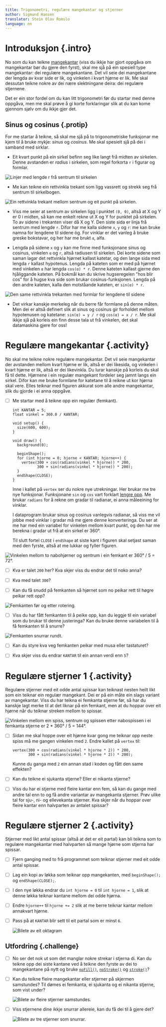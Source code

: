 ```yaml
---
title: Trigonometri, regulære mangekantar og stjerner
author: Sigmund Hansen
translator: Stein Olav Romslo
language: nn
---
```



# Introduksjon {.intro}

No som du kan teikne [mangekantar](../mangekanter/mangekanter_nn.html) (viss du
ikkje har gjort oppgåva om mangekantar bør du gjere den fyrst), skal me sjå på
ein spesiell type mangekantar: dei regulære mangekantane. Det vil seie dei
mangekantane der lengda av kvar side er lik, og vinkelen i kvart hjørne er lik.
Me skal dessutan teikne nokre av dei nære slektningane deira: dei regulære
stjernene.

Det er ein stor fordel om du kan litt trigonometri før du startar med denne
oppgåva, men me skal prøve å gi korte forklaringar slik at du kan kome gjennom
sjølv om du ikkje gjer det.

## Sinus og cosinus {.protip}

For me startar å teikne, så skal me sjå på to trigonometriske funksjonar me kjem
til å bruke mykje: *sinus* og *cosinus*. Me skal spesielt sjå på dei i samband
med sirklar.

- Eit kvart punkt på ein sirkel befinn seg like langt frå midten av sirkelen.
  Denne avstanden er *radius* i sirkelen, som regel forkorta `r` i figurar og
  formlar.

![Linjer med lengde `r` frå sentrum til sirkelen](SirkelRadius.png)

- Me kan teikne ein rettvinkla trekant som ligg vassrett og strekk seg frå
  sentrum til sirkelbogen.

![Ein rettvinkla trekant mellom sentrum og eit punkt på sirkelen.](RettvinkletTrekantSirkel.png)

- Viss me seier at sentrum av sirkelen ligg i punktet `(0, 0)`, altså at X og Y
  er 0 i midten, så kan me enkelt rekne ut X og Y for punktet på sirkelen. To av
  sidene i trekanten viser då X og Y. Den siste sida er linja frå sentrum med
  lengde `r`. Difor har me kalla sidene `x`, `y` og `r`: me kan bruke namna for
  lengdene til sidene òg. For vinklar er det vanleg å bruke greske bokstavar, og
  her har me brukt `α`, alfa.

- Lengda på sidene `x` og `y` kan me finne med funksjonane sinus og cosinus,
  vinkelen `α` og `r`, altså radiusen til sirkelen. Dei korte sidene som saman
  lagar det rettvinkla hjørnet kallast katetar, og den lange sida med lengda `r`
  kallast hypotenus. Lengda på kateten som er med på hjørnet med vinkelen `α`
  har lengda `cos(α) * r`. Denne kateten kallast gjerne den hjåliggande kateten.
  På bokmål kan du skrive hugseregelen "hos blir cos" for å hugse kva side som
  brukar cosinus-funksjonen. Lengda på den andre kateten, kalla den motståande
  kateten, er `sin(α) * r`.

![Den same rettvinkla trekanten med formlar for lengdene til sidene](TrekantSiderSirkel.png)

- Det virkar kanskje merkeleg når du berre får formlane på denne måten. Men dei
  er altså definert slik at sinus og cosinus gir forholdet mellom hypotenusen og
  katetane: `sin(α) = y / r` og `cos(α) = x / r`. Me skal ikkje sjå på korleis
  ein finn desse tala ut frå vinkelen, det skal datamaskina gjere for oss!


# Regulære mangekantar {.activity}

No skal me teikne nokre regulære mangekantar. Det vil seie mangekantar der
avstanden mellom kvart hjørne er lik, altså er dei likesida, og vinkelen i kvart
hjørne er lik, altså er dei likevinkla. Du lurar kanskje på korleis du skal få
til dette. Hjørnene i ein regulær mangekant fordeler seg jamnt langs ein sirkel.
Difor kan me bruke formlane for katetane til å reikne ut kor hjørna skal vere.
Elles teiknar med figuren akkurat som alle andre mangekantar, slik du gjorde i
ei anna oppgåve.

- [ ] Me startar med å teikne opp ein regulær (femkant).

  ```processing
  int KANTAR = 5;
  float vinkel = 360.0 / KANTAR;

  void setup() {
    size(600, 600);
  }

  void draw() {
    background(0);

    beginShape();
    for (int hjorne = 0; hjorne < KANTAR; hjorne++) {
      vertex(300 + cos(radians(vinkel * hjorne)) * 200,
             300 + sin(radians(vinkel * hjorne)) * 200);
    }
    endShape(CLOSE);
  }
  ```

  Inne i kallet på `vertex` ser du nokre nye utrekningar. Her brukar me tre nye
  funksjonar. Funksjonane `sin` og `cos` vart forklart [lengre
  opp](#sinus-og-cosinus). Me brukar `radians` for å rekne om gradar til
  radianar, ei anna måleeining for vinklar.

  I dataprogram brukar sinus og cosinus vanlegvis radianar, så viss me vil jobbe
  med vinklar i gradar må me gjere denne konverteringa. Du ser at me har med ein
  variabel for vinkelen mellom kvart punkt, og den har me berekna i gradar ut
  frå at ein sirkel er 360°.

  Til slutt fortel `CLOSE` i `endShape` at siste kant i figuren skal setjast
  saman med den fyrste, altså at me lukkar og fyller figuren.

![Vinkelen mellom to nabohjørner og sentrum i ein femkant er 360° / 5 =
72°.](Femkant.png)

- [ ] Kva er talet `200` her? Kva skjer viss du endrar det til noko anna?

- [ ] Kva med talet `300`?

- [ ] Kan du få snudd på femkanten så hjørnet som no peikar rett til høgre
  peikar rett opp?

![Femkanten før og etter rotering.](FemkantRotering.png)

- [ ] Viss du har fått femkanten til å peike opp, kan du leggje til ein variabel
  som du brukar til denne justeringa? Kan du bruke denne variabelen til å få
  femkanten til å snurre?

![Femkanten snurrar rundt.](FemkantSnurrer.gif)

- [ ] Kan du styre kva veg femkanten peikar med musa eller tastaturet?

- [ ] Kva skjer viss du endrar `KANTAR` til ein annan verdi enn `5`?


# Regulære stjerner 1 {.activity}

Regulære stjerner med eit odde antal spissar kan teiknast nesten heilt likt som
ein teiknar ein regulær mangekant. Dei er på ein måte ein slags variant av
mangekantar. Viss du har teikna ei femkanta stjerne før, så har du kanskje lagt
merke til at det liknar på ein femkant, men at du hoppar over eit hjørne når du
teiknar streken mellom to spissar.

![Vinkelen mellom ein spiss, sentrum og spissen etter nabospissen i ei femkanta
stjerne er 2 * 360° / 5 = 144°.](Pentagram.png)

- [ ] Sidan me skal hoppe over eit hjørne kvar gong me teiknar opp neste spiss
  må me gangen vinkelen med `2`. Endre kallet på `vertex` til:

  ```processing
  vertex(300 + cos(radians(vinkel * hjorne * 2)) * 200,
         300 + sin(radians(vinkel * hjorne * 2)) * 200);
  ```

  Kunne du ganga med `2` ein annan stad i koden og fått den same effekten?

- [ ] Kan du teikne ei sjukanta stjerne? Eller ei nikanta stjerne?

- [ ] Viss du har ei stjerne med fleire kantar enn fem, så kan du gange med
  andre tal enn to og få andre variantar av mangekanta stjerner. Prøv ulike tal
  for sju-, ni- og ellevekanta stjerner. Kva skjer når du hoppar over fleire
  kantar enn halvparten av antalet spissar?


# Regulære stjerner 2 {.activity}

Stjerner med likt antal spissar (altså at det er eit partal) kan bli teikna som
to regulære mangekantar med halvparten så mange hjørne som stjerna har spissar.

- [ ] Fjern ganging med to frå programmet som teiknar stjerner med eit odde
  antal spissar.

- [ ] Lag ein kopi av løkka som teiknar opp mangekanten, med `beginShape();` og
  `endShape(CLOSE);`.

- [ ] I den nye løkka endrar du `int hjorne = 0` til `int hjorne = 1`, slik at
  denne løkka teiknar kantane mellom dei odde hjørna.

- [ ] Endre `hjorne++` til `hjorne += 2` slik at me berre teiknar kantar mellom
  annakvart hjørne.

- [ ] Pass på at `KANTAR` blir sett til eit partal som er minst `6`.

  ![Bilete av eit oktagram](Oktagram.png)

## Utfordring {.challenge}

- [ ] No ser det nok ut som det manglar nokre strekar i stjerna di. Kan du
  teikne opp dei siste kantane ved å teikne den fyrste av dei to mangekantane på
  nytt og bruke [`noFill()`](https://processing.org/reference/noFill_.html),
  [`noStroke()`](https://processing.org/reference/noStroke_.html) og
  [`stroke()`](https://processing.org/reference/stroke_.html)?

- [ ] Kan du teikne fleire mangekantar eller stjerner på skjermen samstundes?
  Til dømes ei femkanta, ei sjukanta og ei nikanta stjerne, som vist under?

  ![Bilete av fleire stjerner samstundes.](FlereStjerner.png)

- [ ] Viss stjernene dine ikkje snurrar allereie, kan du få dei til å gjere det?

  ![Bilete av tre stjerner som snurrar.](FlereStjernerSnurrer.gif)

